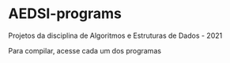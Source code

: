 # AEDSI-programs

Projetos da disciplina de Algoritmos e Estruturas de Dados - 2021

Para compilar, acesse cada um dos programas
